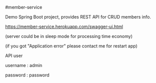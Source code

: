#member-service

Demo Spring Boot project, provides REST API for CRUD members info.

https://member-service.herokuapp.com/swagger-ui.html

(server could be in sleep mode for processing time economy)

(if you got "Application error" please contact me for restart app)

API user

username : admin

password : password
